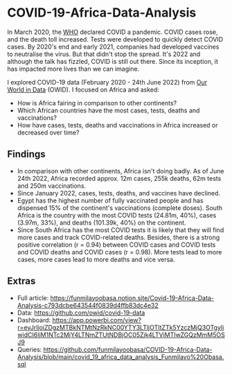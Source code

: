 # COVID-19-Africa-Data-Analysis
In March 2020, the [WHO](https://www.ajmc.com/view/a-timeline-of-covid19-developments-in-2020) declared COVID a pandemic. COVID cases rose, and the death toll increased. Tests were developed to quickly detect COVID cases. By 2020's end and early 2021, companies had developed vaccines to neutralise the virus. But that didn't stop the spread. It's 2022 and although the talk has fizzled, COVID is still out there. Since its inception, it has impacted more lives than we can imagine.

I explored COVID-19 data (February 2020 - 24th June 2022) from [Our World in Data](https://github.com/owid/covid-19-data) (OWID). I focused on Africa and asked:

- How is Africa fairing in comparison to other continents?
- Which African countries have the most cases, tests, deaths and vaccinations?
- How have cases, tests, deaths and vaccinations in Africa increased or decreased over time?

## Findings
- In comparison with other continents, Africa isn't doing badly. As of June 24th 2022, Africa recorded approx. 12m cases, 255k deaths, 62m tests and 250m vaccinations.
- Since January 2022, cases, tests, deaths, and vaccines have declined.
- Egypt has the highest number of fully vaccinated people and has dispensed 15% of the continent's vaccinations (complete doses). South Africa is the country with the most COVID tests (24.81m, 40%), cases (3.97m, 33%), and deaths (101.39k, 40%) on the continent.
- Since South Africa has the most COVID tests it is likely that they will find more cases and track COVID-related deaths. Besides, there is a strong positive correlation (r = 0.94) between COVID cases and COVID tests and COVID deaths and COVID cases (r = 0.98). More tests lead to more cases, more cases lead to more deaths and vice versa.

## Extras
- Full article: https://funmilayoobasa.notion.site/Covid-19-Africa-Data-Analysis-c793dcbe643544f0839d4ffb83dc4e32
- Data: https://github.com/owid/covid-19-data
- Dashboard: https://app.powerbi.com/view?r=eyJrIjoiZDgzMTBkNTMtNzRkNC00YTY3LTljOTItZTk5YzczMjQ3OTgyIiwidCI6IjM1NTc2MjY4LTNmZTUtNDBjOC05Zjk4LTViMTIwZGQzMmM5OSJ9
- Queries: https://github.com/funmilayoobasa/COVID-19-Africa-Data-Analysis/blob/main/covid_19_africa_data_analysis_Funmilayo%20Obasa.sql
